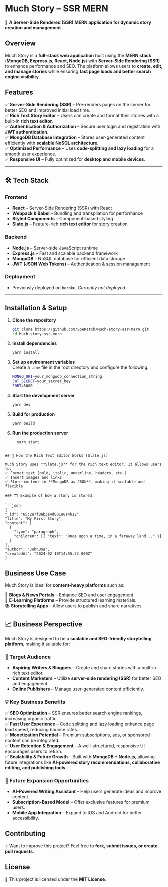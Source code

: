 # Much Story – SSR MERN

🚀 **A Server-Side Rendered (SSR) MERN application for dynamic story creation and management**

## Overview

Much Story is a **full-stack web application** built using the **MERN stack** (**MongoDB, Express.js, React, Node.js**) with **Server-Side Rendering (SSR)** to enhance performance and SEO. The platform allows users to **create, edit, and manage stories** while ensuring **fast page loads and better search engine visibility**.

## Features

✅ **Server-Side Rendering (SSR)** – Pre-renders pages on the server for better SEO and improved initial load time.  
✅ **Rich Text Story Editor** – Users can create and format their stories with a built-in **rich text editor**.  
✅ **Authentication & Authorization** – Secure user login and registration with **JWT authentication**.  
✅ **MongoDB Database Integration** – Stores user-generated content efficiently with **scalable NoSQL architecture**.  
✅ **Optimized Performance** – Uses **code-splitting and lazy loading** for a smooth user experience.  
✅ **Responsive UI** – Fully optimized for **desktop and mobile devices**.

---

## 🛠️ Tech Stack  

### **Frontend**  
- **React** – Server-Side Rendering (SSR) with React  
- **Webpack & Babel** – Bundling and transpilation for performance  
- **Styled Components** – Component-based styling  
- **Slate.js** – Feature-rich **rich text editor** for story creation  

### **Backend**  
- **Node.js** – Server-side JavaScript runtime  
- **Express.js** – Fast and scalable backend framework  
- **MongoDB** – NoSQL database for efficient data storage  
- **JWT (JSON Web Tokens)** – Authentication & session management  

### **Deployment**
- Previously deployed on `heroku`.
*Currently not deployed.*  

---

## Installation & Setup

1. **Clone the repository**  
   ```bash
   git clone https://github.com/SoeRatch/Much-story-ssr-mern.git
   cd Much-story-ssr-mern
   ```
2. **Install dependencies**  
   ```bash
   yarn install
   ```
3. **Set up environment variables**  
   Create a `.env` file in the root directory and configure the following:  
   ```bash
   MONGO_URI=your_mongodb_connection_string
   JWT_SECRET=your_secret_key
   PORT=5000
   ```
4. **Start the development server**  
   ```bash
   yarn dev
   ```
5. **Build for production**  
   ```bash
   yarn build
   ```
6. **Run the production server**  
   ```bash
     yarn start
  ```

## 📝 How the Rich Text Editor Works (Slate.js)  

Much Story uses **Slate.js** for the rich text editor. It allows users to:  
✅ Format text (bold, italic, underline, headers, etc.)  
✅ Insert images and links  
✅ Store content in **MongoDB as JSON**, making it scalable and flexible  

### 🗂 Example of how a story is stored:  

```json
{
  "_id": "65c2a7f8ab3e4d001e8a4b12",
  "title": "My First Story",
  "content": [
    {
      "type": "paragraph",
      "children": [{ "text": "Once upon a time, in a faraway land..." }]
    }
  ],
  "author": "JohnDoe",
  "createdAt": "2024-02-10T14:55:32.000Z"
}
```
## Business Use Case

Much Story is ideal for **content-heavy platforms** such as:

📖 **Blogs & News Portals** – Enhance SEO and user engagement.  
📝 **E-Learning Platforms** – Provide structured learning materials.  
📚 **Storytelling Apps** – Allow users to publish and share narratives.


## 📈 Business Perspective  

Much Story is designed to be a **scalable and SEO-friendly storytelling platform**, making it suitable for:  

### 🎯 Target Audience  
- **Aspiring Writers & Bloggers** – Create and share stories with a built-in rich text editor.  
- **Content Marketers** – Utilize **server-side rendering (SSR)** for better SEO and engagement.  
- **Online Publishers** – Manage user-generated content efficiently.  

### 💡 Key Business Benefits  
✅ **SEO Optimization** – SSR ensures better search engine rankings, increasing organic traffic.  
✅ **Fast User Experience** – Code splitting and lazy loading enhance page load speed, reducing bounce rates.  
✅ **Monetization Potential** – Premium subscriptions, ads, or sponsored content can be integrated.  
✅ **User Retention & Engagement** – A well-structured, responsive UI encourages users to return.  
✅ **Scalability & Future Growth** – Built with **MongoDB + Node.js**, allowing future integrations like **AI-powered story recommendations, collaborative editing, and publishing tools**.  

### 🚀 Future Expansion Opportunities  
- **AI-Powered Writing Assistant** – Help users generate ideas and improve content.  
- **Subscription-Based Model** – Offer exclusive features for premium users.  
- **Mobile App Integration** – Expand to iOS and Android for better accessibility.  


## Contributing

💡 Want to improve this project? Feel free to **fork, submit issues, or create pull requests**.

## License

📜 This project is licensed under the **MIT License**.

